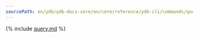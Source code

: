 ```yaml
---
sourcePath: en/ydb/ydb-docs-core/en/core/reference/ydb-cli/commands/query.md
---
```

{% include [query.md](_includes/query.md) %}
